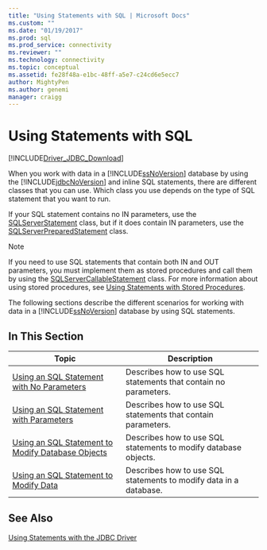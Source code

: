```yaml
---
title: "Using Statements with SQL | Microsoft Docs"
ms.custom: ""
ms.date: "01/19/2017"
ms.prod: sql
ms.prod_service: connectivity
ms.reviewer: ""
ms.technology: connectivity
ms.topic: conceptual
ms.assetid: fe28f48a-e1bc-48ff-a5e7-c24cd6e5ecc7
author: MightyPen
ms.author: genemi
manager: craigg
---
```

# Using Statements with SQL

[!INCLUDE[Driver_JDBC_Download](../../includes/driver_jdbc_download.md)]

When you work with data in a [!INCLUDE[ssNoVersion](../../includes/ssnoversion-md.md)] database by using the [!INCLUDE[jdbcNoVersion](../../includes/jdbcnoversion_md.md)] and inline SQL statements, there are different classes that you can use. Which class you use depends on the type of SQL statement that you want to run.  
  
If your SQL statement contains no IN parameters, use the [SQLServerStatement](../../connect/jdbc/reference/sqlserverstatement-class.md) class, but if it does contain IN parameters, use the [SQLServerPreparedStatement](../../connect/jdbc/reference/sqlserverpreparedstatement-class.md) class.  
  
> [!NOTE]  
> If you need to use SQL statements that contain both IN and OUT parameters, you must implement them as stored procedures and call them by using the [SQLServerCallableStatement](../../connect/jdbc/reference/sqlservercallablestatement-class.md) class. For more information about using stored procedures, see [Using Statements with Stored Procedures](../../connect/jdbc/using-statements-with-stored-procedures.md).  
  
The following sections describe the different scenarios for working with data in a [!INCLUDE[ssNoVersion](../../includes/ssnoversion-md.md)] database by using SQL statements.  

## In This Section  

| Topic                                                                                                                        | Description                                                       |
| ---------------------------------------------------------------------------------------------------------------------------- | ----------------------------------------------------------------- |
| [Using an SQL Statement with No Parameters](../../connect/jdbc/using-an-sql-statement-with-no-parameters.md)                 | Describes how to use SQL statements that contain no parameters.   |
| [Using an SQL Statement with Parameters](../../connect/jdbc/using-an-sql-statement-with-parameters.md)                       | Describes how to use SQL statements that contain parameters.      |
| [Using an SQL Statement to Modify Database Objects](../../connect/jdbc/using-an-sql-statement-to-modify-database-objects.md) | Describes how to use SQL statements to modify database objects.   |
| [Using an SQL Statement to Modify Data](../../connect/jdbc/using-an-sql-statement-to-modify-data.md)                         | Describes how to use SQL statements to modify data in a database. |
  
## See Also

[Using Statements with the JDBC Driver](../../connect/jdbc/using-statements-with-the-jdbc-driver.md)  
